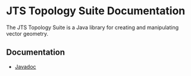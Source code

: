 # JTS Topology Suite Documentation

The JTS Topology Suite is a Java library for creating and manipulating vector geometry.

## Documentation
* [Javadoc](/javadoc/)
